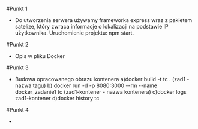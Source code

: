 #Punkt 1

- Do utworzenia serwera używamy frameworka express wraz z pakietem satelize, który zwraca informacje o lokalizacji na podstawie IP użytkownika.
  Uruchomienie projektu: npm start.

#Punkt 2

- Opis w pliku Docker

#Punkt 3

- Budowa opracowanego obrazu kontenera
  a)docker build -t tc . (zad1 - nazwa tagu)
  b) docker run -d -p 8080:3000 --rm --name docker_zadanie1 tc (zad1-kontener - nazwa kontenera)
  c)docker logs zad1-kontener
  d)docker history tc

#Punkt 4

-
